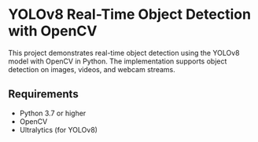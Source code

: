 # YOLOv8 Real-Time Object Detection with OpenCV

This project demonstrates real-time object detection using the YOLOv8 model with OpenCV in Python. The implementation supports object detection on images, videos, and webcam streams.

## Requirements

- Python 3.7 or higher
- OpenCV
- Ultralytics (for YOLOv8)


